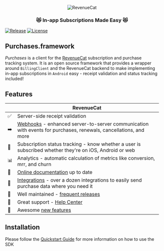 <p align="center">
  <img src="https://www.revenuecat.com/assets/images/build.svg" alt="RevenueCat"/>
</p>
<h3 align="center">😻 In-app Subscriptions Made Easy 😻</h1>

[![Release](https://img.shields.io/github/release/RevenueCat/purchases-android.svg?style=flat)](https://github.com/RevenueCat/purchases-android/releases)
[![License](https://img.shields.io/github/license/RevenueCat/purchases-android.svg?style=flat)](https://github.com/RevenueCat/purchases-android/blob/master/LICENSE)

## Purchases.framework

*Purchases* is a client for the [RevenueCat](https://www.revenuecat.com/) subscription and purchase tracking system. It is an open source framework that provides a wrapper around `BillingClient` and the RevenueCat backend to make implementing in-app subscriptions in `Android` easy - receipt validation and status tracking included!

## Features
|   | RevenueCat |
| --- | --- |
✅ | Server-side receipt validation
➡️ | [Webhooks](https://docs.revenuecat.com/docs/webhooks) - enhanced server-to-server communication with events for purchases, renewals, cancellations, and more  
🎯 | Subscription status tracking - know whether a user is subscribed whether they're on iOS, Android or web  
📊 | Analytics - automatic calculation of metrics like conversion, mrr, and churn  
📝 | [Online documentation](https://docs.revenuecat.com/docs) up to date  
🔀 | [Integrations](https://www.revenuecat.com/integrations) - over a dozen integrations to easily send purchase data where you need it  
💯 | Well maintained - [frequent releases](https://github.com/RevenueCat/purchases-android/releases)  
📮 | Great support - [Help Center](https://docs.revenuecat.com/discuss)  
🤩 | Awesome [new features](https://trello.com/b/RZRnWRbI/revenuecat-product-roadmap)  


## Installation

Please follow the [Quickstart Guide](https://docs.revenuecat.com/docs/) for more information on how to use the SDK
